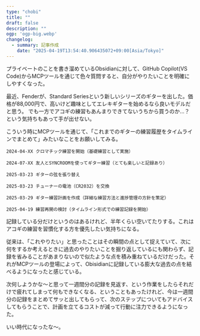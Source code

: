 ```yaml
---
type: "chobi"
title: ""
draft: false
description: ""
ogp: 'ogp-big.webp'
changelog:
  - summary: 記事作成
    date: "2025-04-19T13:54:40.906435072+09:00[Asia/Tokyo]"
---
```


プライベートのことを書き溜めているObsidianに対して、GitHub Copilot(VS Code)からMCPツールを通じて色々質問すると、自分がやりたいことを明確にしやすくなった。

最近、Fenderが、Standard Seriesという新しいシリーズのギターを出した。価格が88,000円で、高いけど趣味としてエレキギターを始めるなら良いモデルだと思う。
でも一方でアコギの練習もあんまりできてないうちから買うのか...？という気持ちもあって手が出せない。

こういう時にMCPツールを通じて、「これまでのギターの練習履歴をタイムラインでまとめて」みたいなことをお願いしてみる。

```
2024-04-XX クロマチック練習を開始（基礎練習として実施）

2024-07-XX 友人とSYNCROOMを使ってギター練習（とても楽しいと記録あり）

2025-03-23 ギターの弦を張り替え

2025-03-23 チューナーの電池（CR2032）を交換

2025-03-29 ギター練習計画を作成（詳細な練習方法と進捗管理の方針を策定）

2025-04-19 練習再開の検討（タイムライン形式での練習記録を開始）
```

記録している分だけというのはあるけれど、半年くらい空いてたりする。これはアコギの練習を習慣化する方を優先したい気持ちになる。

従来は、「これやりたい」と思ったことはその瞬間の点として捉えていて、次に何をするか考えるときに過去のやりたいことを掘り返しているにも関わらず、記録を省みることがあまりないので似たような点を積み重ねているだけだった。それがMCPツールの登場によって、Obisidianに記録している膨大な過去の点を結べるようになったと感じている。

次何しようかな〜と思って一週間分の記録を見返す、という作業をしたらそれだけで疲れてしまって何もできなくなる、ということもあったけれど、今は一週間分の記録をまとめてサッと出してもらって、次のステップについてもアドバイスしてもらうことで、計画を立てるコストが減って行動に注力できるようになった。

いい時代になったな〜。
